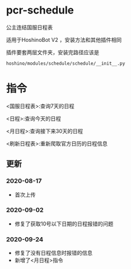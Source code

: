 # pcr-schedule
公主连结国服日程表


适用于HoshinoBot V2 ，安装方法和其他插件相同


插件要套两层文件夹，安装完路径应该是
```
hoshino/modules/schedule/schedule/__init__.py
```



# 指令

<国服日程表>:查询7天的日程

<日程>:查询今天的日程

<月日程>:查询接下来30天的日程

<刷新日程表>:重新爬取官方日历的日程信息






## 更新


### 2020-08-17
* 首次上传
### 2020-09-02
* 修复了获取10号以下日期的日程报错的问题
### 2020-09-24
* 修复了没有日程信息时报错的信息
* 新增了<月日程>指令
